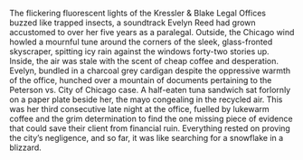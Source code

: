 The flickering fluorescent lights of the Kressler & Blake Legal Offices buzzed like trapped insects, a soundtrack Evelyn Reed had grown accustomed to over her five years as a paralegal.  Outside, the Chicago wind howled a mournful tune around the corners of the sleek, glass-fronted skyscraper, spitting icy rain against the windows forty-two stories up. Inside, the air was stale with the scent of cheap coffee and desperation. Evelyn, bundled in a charcoal grey cardigan despite the oppressive warmth of the office, hunched over a mountain of documents pertaining to the Peterson vs. City of Chicago case.  A half-eaten tuna sandwich sat forlornly on a paper plate beside her, the mayo congealing in the recycled air.  This was her third consecutive late night at the office, fuelled by lukewarm coffee and the grim determination to find the one missing piece of evidence that could save their client from financial ruin.  Everything rested on proving the city’s negligence, and so far, it was like searching for a snowflake in a blizzard.
